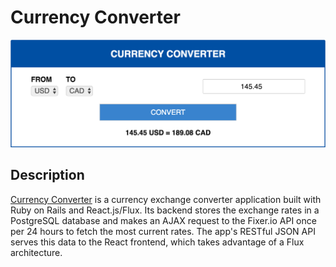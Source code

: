 # Currency Converter

[![Currency Converter](currency_calc_screenshot.png)](https://currency-converter-react.herokuapp.com/)

## Description

[Currency Converter] is a currency exchange converter application built with Ruby on Rails and React.js/Flux.
Its backend stores the exchange rates in a PostgreSQL database and makes an AJAX request to the Fixer.io API
once per 24 hours to fetch the most current rates. The app's RESTful JSON API serves this data to the React
frontend, which takes advantage of a Flux architecture.

[Currency Converter]: <https://currency-converter-react.herokuapp.com/>
